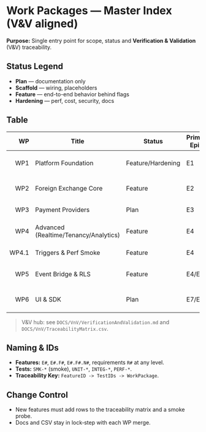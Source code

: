 # Work Packages — Master Index (V&V aligned)

**Purpose:** Single entry point for scope, status and **Verification & Validation** (V&V) traceability.

## Status Legend
- **Plan** — documentation only
- **Scaffold** — wiring, placeholders
- **Feature** — end-to-end behavior behind flags
- **Hardening** — perf, cost, security, docs

## Table
| WP | Title | Status | Primary Epics | Key Artifacts | V&V Tables |
|---:|-------|--------|---------------|---------------|------------|
| WP1 | Platform Foundation | Feature/Hardening | E1 | `README.md`, API shell, health | `WPS/WP1.md#vv` |
| WP2 | Foreign Exchange Core | Feature | E2 | FX quote endpoint, storage | `WPS/WP2.md#vv` |
| WP3 | Payment Providers | Plan | E3 | Orchestration plan | `WPS/WP3.md#vv` |
| WP4 | Advanced (Realtime/Tenancy/Analytics) | Feature | E4 | Hub, tenancy, metrics | `WPS/WP4.md#vv` |
| WP4.1 | Triggers & Perf Smoke | Feature | E4 | Quote trigger, k6 | `WPS/WP4.1.md#vv` |
| WP5 | Event Bridge & RLS | Feature | E4/E5 | Webhooks, RLS templates | `WPS/WP5.md#vv` |
| WP6 | UI & SDK | Plan | E7/E8 | Blazor SSR plan, SDK plan | `WPS/WP6.md#vv` |

> V&V hub: see `DOCS/VnV/VerificationAndValidation.md` and `DOCS/VnV/TraceabilityMatrix.csv`.

## Naming & IDs
- **Features:** `E#`, `E#.F#`, `E#.F#.N#`, requirements `R#` at any level.
- **Tests:** `SMK-*` (smoke), `UNIT-*`, `INTEG-*`, `PERF-*`.
- **Traceability Key:** `FeatureID -> TestIDs -> WorkPackage`.

## Change Control
- New features must add rows to the traceability matrix and a smoke probe.
- Docs and CSV stay in lock‑step with each WP merge.